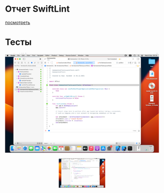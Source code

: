 #  <h1>Отчет SwiftLint</h1>

[посмотреть](https://htmlpreview.github.io/?https://github.com/Nusha/Swiftapp/blob/main/Homeworks/swiftlint_report.html)


#  <h1>Тесты</h1>

<p align="center">
 <img src="https://github.com/Nusha/Swiftapp/blob/main/Homeworks/tests.png" />
</p>

<img 
 style="display: block; 
        margin-left: auto;
        margin-right: auto;
        width: 30%;"
 src="https://github.com/Nusha/Swiftapp/blob/main/Homeworks/tests.png" 
 alt="Tests">
